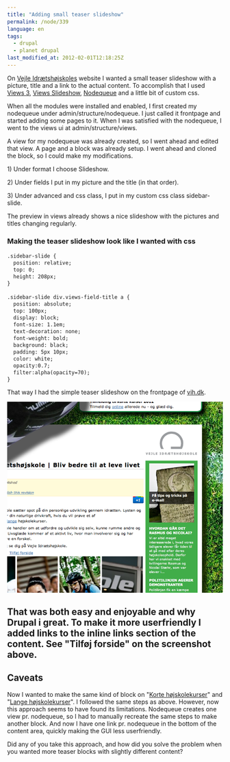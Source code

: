 ```yaml
---
title: "Adding small teaser slideshow"
permalink: /node/339
language: en
tags:
  - drupal
  - planet drupal
last_modified_at: 2012-02-01T12:18:25Z
---
```


On [Vejle Idrætshøjskoles](http://vih.dk) website I wanted a small teaser slideshow with a picture, title and a link to the actual content. To accomplish that I used [Views 3](http://drupal.org/project/views), [Views Slideshow](http://drupal.org/project/views_slideshow), [Nodequeue](http://drupal.org/project/nodequeue) and a little bit of custom css.

When all the modules were installed and enabled, I first created my nodequeue under admin/structure/nodequeue. I just called it frontpage and started adding some pages to it. When I was satisfied with the nodequeue, I went to the views ui at admin/structure/views.

A view for my nodequeue was already created, so I went ahead and edited that view. A page and a block was already setup. I went ahead and cloned the block, so I could make my modifications.

1\) Under format I choose Slideshow.

2\) Under fields I put in my picture and the title (in that order).

3\) Under advanced and css class, I put in my custom css class sidebar-slide.

The preview in views already shows a nice slideshow with the pictures and titles changing regularly.

### Making the teaser slideshow look like I wanted with css

```
.sidebar-slide {
  position: relative;
  top: 0;
  height: 208px;
}

.sidebar-slide div.views-field-title a {
  position: absolute;
  top: 100px;
  display: block;
  font-size: 1.1em;
  text-decoration: none;
  font-weight: bold;
  background: black;
  padding: 5px 10px;
  color: white;
  opacity:0.7;
  filter:alpha(opacity=70);  
}
```

That way I had the simple teaser slideshow on the frontpage of [vih.dk](http://vih.dk).

![Slideshow on the frontpage](/assets/images/skaermbillede_2012-02-01_kl._08.54.03.png)

That was both easy and enjoyable and why Drupal i great. To make it more userfriendly I added links to the inline links section of the content. See "Tilføj forside" on the screenshot above.
---------------------------------------------------------------------------------------------------------------------------------------------------------------------------------------------

Caveats
-------

Now I wanted to make the same kind of block on "[Korte højskolekurser](http://vih.dk/kortekurser)" and "[Lange højskolekurser](http://vih.dk/langekurser)". I followed the same steps as above. However, now this approach seems to have found its limitations. Nodequeue creates one view pr. nodequeue, so I had to manually recreate the same steps to make another block. And now I have one link pr. nodequeue in the bottom of the content area, quickly making the GUI less userfriendly.

Did any of you take this approach, and how did you solve the problem when you wanted more teaser blocks with slightly different content?
